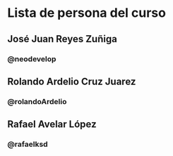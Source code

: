 # Lista de persona del curso

## José Juan Reyes Zuñiga
### @neodevelop
## Rolando Ardelio Cruz Juarez
### @rolandoArdelio

## Rafael Avelar López
### @rafaelksd
